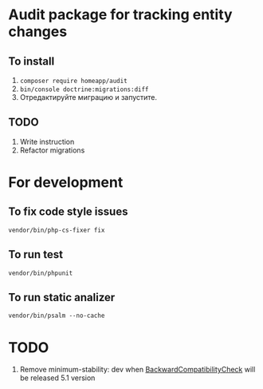 # Audit package for tracking entity changes

## To install
1. `composer require homeapp/audit`
2. `bin/console doctrine:migrations:diff`
3. Отредактируйте миграцию и запустите. 

## TODO

1. Write instruction
1. Refactor migrations

# For development

## To fix code style issues

`vendor/bin/php-cs-fixer fix`

## To run test

`vendor/bin/phpunit`

## To run static analizer

`vendor/bin/psalm --no-cache`

# TODO

1. Remove minimum-stability: dev when [BackwardCompatibilityCheck](https://github.com/Roave/BackwardCompatibilityCheck)
   will be released 5.1 version
